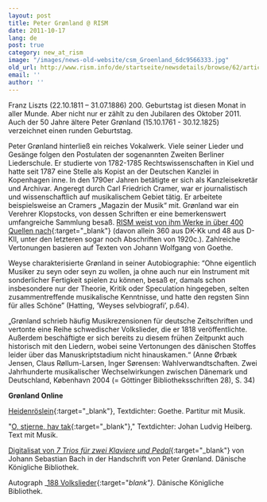 ```yaml
---
layout: post
title: Peter Grønland @ RISM
date: 2011-10-17
lang: de
post: true
category: new_at_rism
image: "/images/news-old-website/csm_Groenland_6dc9566333.jpg"
old_url: http://www.rism.info/de/startseite/newsdetails/browse/62/article/64/peter-groenland-rism.html
email: ''
author: ''
---
```


Franz Liszts (22.10.1811 – 31.07.1886) 200. Geburtstag ist diesen Monat in aller Munde. Aber nicht nur er zählt zu den Jubilaren des Oktober 2011. Auch der 50 Jahre ältere Peter Grønland (15.10.1761 - 30.12.1825) verzeichnet einen runden Geburtstag.

Peter Grønland hinterließ ein reiches Vokalwerk. Viele seiner Lieder und Gesänge folgen den Postulaten der sogenannten Zweiten Berliner Liederschule. Er studierte von 1782-1785 Rechtswissenschaften in Kiel und hatte seit 1787 eine Stelle als Kopist an der Deutschen Kanzlei in Kopenhagen inne. In den 1790er Jahren betätigte er sich als Kanzleisekretär und Archivar. Angeregt durch Carl Friedrich Cramer, war er journalistisch und wissenschaftlich auf musikalischem Gebiet tätig. Er arbeitete beispielsweise an Cramers „Magazin der Musik“ mit. Grønland war ein Verehrer Klopstocks, von dessen Schriften er eine bemerkenswert umfangreiche Sammlung besaß. [RISM weist von ihm Werke in über 400 Quellen nach](http://opac.rism.info/index.php?id=6&no_cache=1&no_cache=1&tx_bsbsearch_pi1%5Bsmode%5D=advanced&tx_bsbsearch_pi1%5Bfield%5D%5B0%5D=sauthor&tx_bsbsearch_pi1%5Bfield%5D%5B1%5D=sauthor&tx_bsbsearch_pi1%5Bfield%5D%5B2%5D=stitle&tx_bsbsearch_pi1%5Bquery%5D%5B0%5D=Peter%20Gr%C3%B8nland&tx_bsbsearch_pi1%5Bquery%5D%5B1%5D=&tx_bsbsearch_pi1%5Bquery%5D%5B2%5D=&tx_bsbsearch_pi1%5Bsubmit_button%5D=Suche){:target="_blank"} (davon allein 360 aus DK-Kk und 48 aus D-KIl, unter den letzteren sogar noch Abschriften von 1920c.). Zahlreiche Vertonungen basieren auf Texten von Johann Wolfgang von Goethe.

Weyse charakterisierte Grønland in seiner Autobiographie: “Ohne eigentlich Musiker zu seyn oder seyn zu wollen, ja ohne auch nur ein Instrument mit sonderlicher Fertigkeit spielen zu können, besaß er, damals schon insbesondere nur der Theorie, Kritik oder Speculation hingegeben, selten zusammentreffende musikalische Kenntnisse, und hatte den regsten Sinn für alles Schöne” (Hatting, ‘Weyses selvbiografi’, p.64).

„Grønland schrieb häufig Musikrezensionen für deutsche Zeitschriften und vertonte eine Reihe schwedischer Volkslieder, die er 1818 veröffentlichte. Außerdem beschäftigte er sich bereits zu diesem frühen Zeitpunkt auch historisch mit den Liedern, wobei seine Vertonungen des dänischen Stoffes leider über das Manuskriptstadium nicht hinauskamen.“ (Anne Ørbæk Jensen, Claus Røllum-Larsen, Inger Sørensen: Wahlverwandtschaften. Zwei Jahrhunderte musikalischer Wechselwirkungen zwischen Dänemark und Deutschland, København 2004 (= Göttinger Bibliotheksschriften 28), S. 34)


**Grønland Online**

[Heidenröslein](http://www.ericsams.org/score/composer/g/groenland/groenland.html){:target="_blank"}, Textdichter: Goethe. Partitur mit Musik.

"[O, stjerne, hav tak](http://www.ugle.dk/o_stjerne_hav_tak.html){:target="_blank"}," Textdichter: Johan Ludvig Heiberg. Text mit Musik.

[Digitalisat von _7 Trios für zwei Klaviere und Pedal_](http://img.kb.dk/ma/uklav/bach_viitrios-m.pdf){:target="_blank"} von Johann Sebastian Bach in der Handschrift von Peter Grønland. Dänische Königliche Bibliothek.

Autograph _[188 Volkslieder](http://img.kb.dk/ma/div/groenl_nyograh-m.pdf){:target="_blank"}._ Dänische Königliche Bibliothek.
